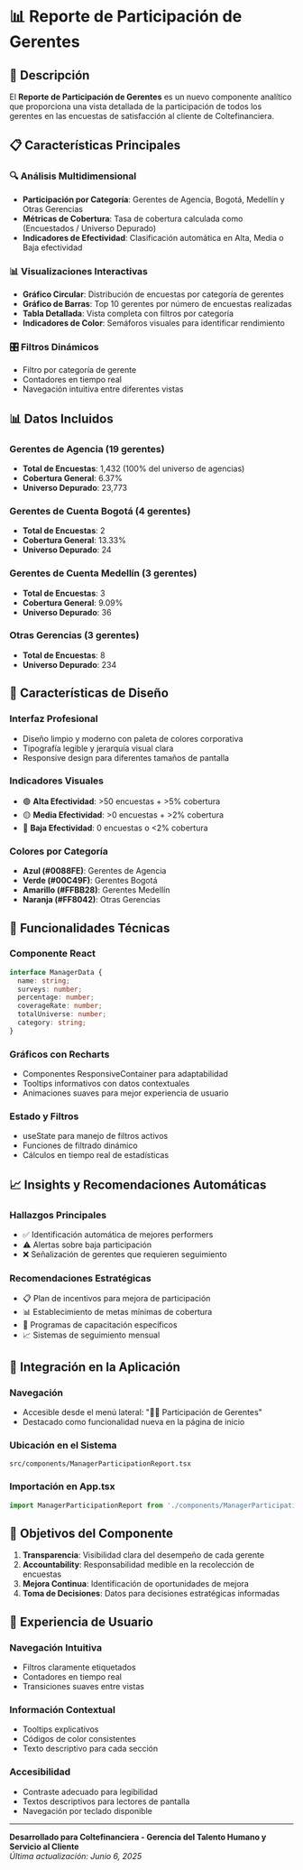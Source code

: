 # 📊 Reporte de Participación de Gerentes

## 🎯 Descripción

El **Reporte de Participación de Gerentes** es un nuevo componente analítico que proporciona una vista detallada de la participación de todos los gerentes en las encuestas de satisfacción al cliente de Coltefinanciera.

## 📋 Características Principales

### 🔍 **Análisis Multidimensional**
- **Participación por Categoría**: Gerentes de Agencia, Bogotá, Medellín y Otras Gerencias
- **Métricas de Cobertura**: Tasa de cobertura calculada como (Encuestados / Universo Depurado)
- **Indicadores de Efectividad**: Clasificación automática en Alta, Media o Baja efectividad

### 📊 **Visualizaciones Interactivas**
- **Gráfico Circular**: Distribución de encuestas por categoría de gerentes
- **Gráfico de Barras**: Top 10 gerentes por número de encuestas realizadas
- **Tabla Detallada**: Vista completa con filtros por categoría
- **Indicadores de Color**: Semáforos visuales para identificar rendimiento

### 🎛️ **Filtros Dinámicos**
- Filtro por categoría de gerente
- Contadores en tiempo real
- Navegación intuitiva entre diferentes vistas

## 📊 Datos Incluidos

### **Gerentes de Agencia (19 gerentes)**
- **Total de Encuestas**: 1,432 (100% del universo de agencias)
- **Cobertura General**: 6.37%
- **Universo Depurado**: 23,773

### **Gerentes de Cuenta Bogotá (4 gerentes)**
- **Total de Encuestas**: 2
- **Cobertura General**: 13.33%
- **Universo Depurado**: 24

### **Gerentes de Cuenta Medellín (3 gerentes)**
- **Total de Encuestas**: 3
- **Cobertura General**: 9.09%
- **Universo Depurado**: 36

### **Otras Gerencias (3 gerentes)**
- **Total de Encuestas**: 8
- **Universo Depurado**: 234

## 🎨 Características de Diseño

### **Interfaz Profesional**
- Diseño limpio y moderno con paleta de colores corporativa
- Tipografía legible y jerarquía visual clara
- Responsive design para diferentes tamaños de pantalla

### **Indicadores Visuales**
- 🟢 **Alta Efectividad**: >50 encuestas + >5% cobertura
- 🟡 **Media Efectividad**: >0 encuestas + >2% cobertura  
- 🔴 **Baja Efectividad**: 0 encuestas o <2% cobertura

### **Colores por Categoría**
- **Azul (#0088FE)**: Gerentes de Agencia
- **Verde (#00C49F)**: Gerentes Bogotá
- **Amarillo (#FFBB28)**: Gerentes Medellín
- **Naranja (#FF8042)**: Otras Gerencias

## 🔧 Funcionalidades Técnicas

### **Componente React**
```typescript
interface ManagerData {
  name: string;
  surveys: number;
  percentage: number;
  coverageRate: number;
  totalUniverse: number;
  category: string;
}
```

### **Gráficos con Recharts**
- Componentes ResponsiveContainer para adaptabilidad
- Tooltips informativos con datos contextuales
- Animaciones suaves para mejor experiencia de usuario

### **Estado y Filtros**
- useState para manejo de filtros activos
- Funciones de filtrado dinámico
- Cálculos en tiempo real de estadísticas

## 📈 Insights y Recomendaciones Automáticas

### **Hallazgos Principales**
- ✅ Identificación automática de mejores performers
- ⚠️ Alertas sobre baja participación
- ❌ Señalización de gerentes que requieren seguimiento

### **Recomendaciones Estratégicas**
- 📋 Plan de incentivos para mejora de participación
- 📊 Establecimiento de metas mínimas de cobertura
- 🎯 Programas de capacitación específicos
- 📈 Sistemas de seguimiento mensual

## 🚀 Integración en la Aplicación

### **Navegación**
- Accesible desde el menú lateral: "👨‍💼 Participación de Gerentes"
- Destacado como funcionalidad nueva en la página de inicio

### **Ubicación en el Sistema**
```
src/components/ManagerParticipationReport.tsx
```

### **Importación en App.tsx**
```typescript
import ManagerParticipationReport from './components/ManagerParticipationReport';
```

## 🎯 Objetivos del Componente

1. **Transparencia**: Visibilidad clara del desempeño de cada gerente
2. **Accountability**: Responsabilidad medible en la recolección de encuestas
3. **Mejora Continua**: Identificación de oportunidades de mejora
4. **Toma de Decisiones**: Datos para decisiones estratégicas informadas

## 📱 Experiencia de Usuario

### **Navegación Intuitiva**
- Filtros claramente etiquetados
- Contadores en tiempo real
- Transiciones suaves entre vistas

### **Información Contextual**
- Tooltips explicativos
- Códigos de color consistentes
- Texto descriptivo para cada sección

### **Accesibilidad**
- Contraste adecuado para legibilidad
- Textos descriptivos para lectores de pantalla
- Navegación por teclado disponible

---

**Desarrollado para Coltefinanciera - Gerencia del Talento Humano y Servicio al Cliente**  
*Última actualización: Junio 6, 2025*
